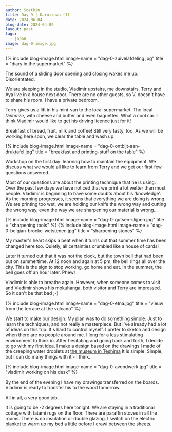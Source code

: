 ```yaml
---
author: Soetkin
title: Day 9 | Karuizawa (1)
date: 2024-06-04
blog-date: 2024-04-09
layout: post
tags:
  - japan
image: dag-0-image.jpg
---
```

{% include blog-image.html image-name = "dag-0-zuivelafdeling.jpg"  title = "diary in the supermarket" %}

The sound of a sliding door opening and closing wakes me up. Disorientated.

We are sleeping in the studio, Vladimir upstairs, me downstairs. Terry and Aya live in a house next door. There are no other guests, so V. doesn't have to share his room. I have a private bedroom.

Terry gives us a lift in his mini-van to the local supermarket. The local *Delhaize*, with cheese and butter and even baguettes. What a cool car. I think Vladimir would like to get his driving licence just for it!

Breakfast of bread, fruit, milk and coffee! Still very tasty, too. As we will be working here soon, we clear the table and wash up.

{% include blog-image.html image-name = "dag-0-ontbijt-aan-druktafel.jpg"  title = "breakfast and printing-stuff on the table" %}

Workshop on the first day: learning how to maintain the equipment. We discuss what we would all like to learn from Terry and we get our first few questions answered.

Most of our questions are about the printing technique that he is using. Over the past few days we have noticed that we print a lot wetter than most people. Vladimir is beginning to have some doubts about his 'knowledge'. As the morning progresses, it seems that everything we are doing is wrong. We are printing too wet, we are holding our knife the wrong way and cutting the wrong way, even the way we are sharpening our material is wrong...

{% include blog-image.html image-name = "dag-0-gutsen-slijpen.jpg"  title = "sharpening tools" %}
{% include blog-image.html image-name = "dag-0-belgian-brocke-wetstenen.jpg"  title = "sharpening stones" %}

My master's heart skips a beat when it turns out that summer time has been changed here too. Quietly, all certainties crumbled like a house of cards!

Later it turned out that it was not the clock, but the town bell that had been put on summertime. At 12 noon and again at 5 pm, the bell rings all over the city. This is the sign to stop working, go home and eat. In the summer, the bell goes off an hour later. Phew!

Vladimir is able to breathe again. However, when someone comes to visit and Vladimir shows his mokuhanga, both visitor and Terry are impressed. So it can't be that bad ;-)

{% include blog-image.html image-name = "dag-0-etna.jpg"  title = "vieuw from the terrace at the vulcano" %}


We start to make our design. My plan was to do something simple. Just to learn the techniques, and not really a masterpiece. But I've already had a lot of ideas on this trip. It's hard to control myself. I prefer to sketch and design when there are no people around me. I long for a less stimulating environment to think in. After hesitating and going back and forth, I decide to go with my first idea. I make a design based on the drawings I made of the creeping water droplets at [the museum in Teshima](https://benesse-artsite.jp/en/art/teshima-artmuseum.html.) 
It is simple. Simple, but I can do many things with it - I think.

{% include blog-image.html image-name = "dag-0-avondwerk.jpg"  title = "vladimir working on his desk" %}

By the end of the evening I have my drawings transferred on the boards. Vladimir is ready to transfer his to the wood tomorrow.

All in all, a very good job.

It is going to be -2 degrees here tonight. We are staying in a traditional cottage with tatami rugs on the floor. There are paraffin stoves in all the rooms. There is no insulation or double glazing. I switch on the electric blanket to warm up my bed a little before I crawl between the sheets.
